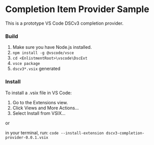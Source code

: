 # Completion Item Provider Sample

This is a prototype VS Code DSCv3 completion provider.

### Build
1) Make sure you have Node.js installed.
2) `npm install -g @vscode/vsce`
3) `cd <EnlistmentRoot>\vscode\DscExt`
4) `vsce package`
5) `dscv3*.vsix` generated

### Install

To install a .vsix file in VS Code:

1) Go to the Extensions view.
2) Click Views and More Actions...
3) Select Install from VSIX...

or

in your terminal, run:
`code --install-extension dscv3-completion-provider-0.0.1.vsix`